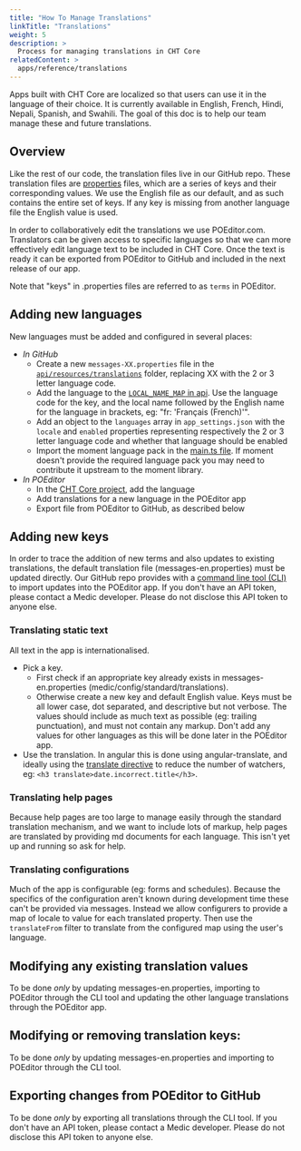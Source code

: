 ```yaml
---
title: "How To Manage Translations"
linkTitle: "Translations"
weight: 5
description: >
  Process for managing translations in CHT Core
relatedContent: >  
  apps/reference/translations
---
```


Apps built with CHT Core are localized so that users can use it in the language of their choice. It is currently available in English, French, Hindi, Nepali, Spanish, and Swahili. The goal of this doc is to help our team manage these and future translations.

## Overview
Like the rest of our code, the translation files live in our GitHub repo. These translation files are [properties](https://en.wikipedia.org/wiki/.properties) files, which are a series of keys and their corresponding values. We use the English file as our default, and as such contains the entire set of keys. If any key is missing from another language file the English value is used.

In order to collaboratively edit the translations we use POEditor.com. Translators can be given access to specific languages so that we can more effectively edit language text to be included in CHT Core. Once the text is ready it can be exported from POEditor to GitHub and included in the next release of our app.

Note that "keys" in .properties files are referred to as `terms` in POEditor.

## Adding new languages
New languages must be added and configured in several places:
- *In GitHub*
  - Create a new `messages-XX.properties` file in the [`api/resources/translations`](https://github.com/medic/cht-core/tree/master/api/resources/translations) folder, replacing XX with the 2 or 3 letter language code.
  - Add the language to the [`LOCAL_NAME_MAP` in api](https://github.com/medic/cht-core/blob/master/api/src/translations.js#L8). Use the language code for the key, and the local name followed by the English name for the language in brackets, eg: "fr: 'Français (French)'".
  - Add an object to the `languages` array in `app_settings.json` with the `locale` and `enabled` properties representing respectively the 2 or 3 letter language code and whether that language should be enabled
  - Import the moment language pack in the [main.ts file](https://github.com/medic/cht-core/blob/3.11.x/webapp/src/ts/main.ts#L23). If moment doesn't provide the required language pack you may need to contribute it upstream to the moment library.
- *In POEditor*
  - In the [CHT Core project](https://poeditor.com/projects/view?id=33025), add the language
  - Add translations for a new language in the POEditor app
  - Export file from POEditor to GitHub, as described below


## Adding new keys
In order to trace the addition of new terms and also updates to existing translations,
the default translation file (messages-en.properties) must be updated directly.
Our GitHub repo provides with a [command line tool (CLI)](https://github.com/medic/cht-core/tree/master/scripts/poe) to
import updates into the POEditor app.
If you don't have an API token, please contact a Medic developer. Please do not disclose this API token to anyone else.

### Translating static text

All text in the app is internationalised.

- Pick a key.
  - First check if an appropriate key already exists in messages-en.properties (medic/config/standard/translations).
  - Otherwise create a new key and default English value. Keys must be all lower case, dot separated, and descriptive but not verbose. The values should include as much text as possible (eg: trailing punctuation), and must not contain any markup. Don't add any values for other languages as this will be done later in the POEditor app.
- Use the translation. In angular this is done using angular-translate, and ideally using the [translate directive](http://angular-translate.github.io/docs/#/guide/05_using-translate-directive) to reduce the number of watchers, eg: `<h3 translate>date.incorrect.title</h3>`.

### Translating help pages

Because help pages are too large to manage easily through the standard translation mechanism, and we want to include lots of markup, help pages are translated by providing md documents for each language. This isn't yet up and running so ask for help.

### Translating configurations

Much of the app is configurable (eg: forms and schedules). Because the specifics of the configuration aren't known during development time these can't be provided via messages. Instead we allow configurers to provide a map of locale to value for each translated property. Then use the `translateFrom` filter to translate from the configured map using the user's language.

## Modifying any existing translation values
To be done *only* by updating messages-en.properties, importing to POEditor through the CLI tool and updating the other language translations through the POEditor app.

## Modifying or removing translation keys:
To be done *only* by updating messages-en.properties and importing to POEditor through the CLI tool.

## Exporting changes from POEditor to GitHub
To be done *only* by exporting all translations through the CLI tool.
If you don't have an API token, please contact a Medic developer. Please do not disclose this API token to anyone else.
